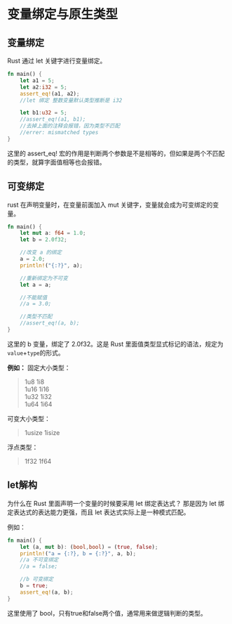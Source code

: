 # 变量绑定与原生类型

## 变量绑定

Rust 通过 let 关键字进行变量绑定。

```rust
fn main() {
    let a1 = 5;
    let a2:i32 = 5;
    assert_eq!(a1, a2);
    //let 绑定 整数变量默认类型推断是 i32

    let b1:u32 = 5;
    //assert_eq!(a1, b1);
    //去掉上面的注释会报错，因为类型不匹配
    //errer: mismatched types
}
```

这里的 assert_eq! 宏的作用是判断两个参数是不是相等的，但如果是两个不匹配的类型，就算字面值相等也会报错。

## 可变绑定

rust 在声明变量时，在变量前面加入 mut 关键字，变量就会成为可变绑定的变量。

```rust
fn main() {
    let mut a: f64 = 1.0;
    let b = 2.0f32;

    //改变 a 的绑定
    a = 2.0;
    println!("{:?}", a);

    //重新绑定为不可变
    let a = a;

    //不能赋值
    //a = 3.0;

    //类型不匹配
    //assert_eq!(a, b);
}
```

这里的 b 变量，绑定了 2.0f32。这是 Rust 里面值类型显式标记的语法，规定为`value`+`type`的形式。

**例如：**
固定大小类型：
> 1u8 1i8  
> 1u16 1i16  
> 1u32 1i32  
> 1u64 1i64

可变大小类型：
> 1usize 1isize

浮点类型：
> 1f32 1f64

## let解构

为什么在 Rust 里面声明一个变量的时候要采用 let 绑定表达式？
那是因为 let 绑定表达式的表达能力更强，而且 let 表达式实际上是一种模式匹配。

例如：

```rust
fn main() {
    let (a, mut b): (bool,bool) = (true, false);
    println!("a = {:?}, b = {:?}", a, b);
    //a 不可变绑定
    //a = false;

    //b 可变绑定
    b = true;
    assert_eq!(a, b);
}
```

这里使用了 bool，只有true和false两个值，通常用来做逻辑判断的类型。